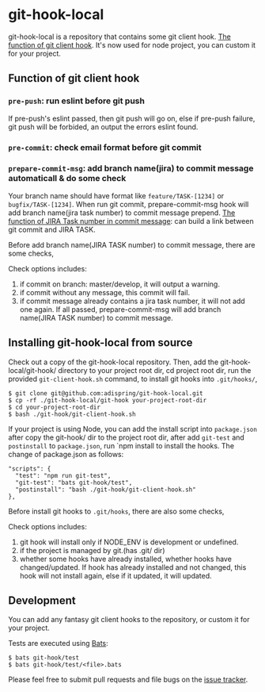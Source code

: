 # git-hook-local

git-hook-local is a repository that contains some git client hook.
[The function of git client hook](https://git-scm.com/book/en/v2/Customizing-Git-Git-Hooks).
It's now used for node project, you can custom it for your project.

## Function of git client hook

### `pre-push`: run eslint before git push

If pre-push's eslint passed, then git push will go on, else if pre-push failure,
git push will be forbided, an output the errors eslint found.


### `pre-commit`: check email format before git commit

### `prepare-commit-msg`: add branch name(jira) to commit message automaticall & do some check

Your branch name should have format like `feature/TASK-[1234]` or `bugfix/TASK-[1234]`.
When run git commit, prepare-commit-msg hook will add branch name(jira task number) to
commit message prepend.
[The function of JIRA Task number in commit message](https://confluence.atlassian.com/display/FISHEYE/Using+Smart+Commits): can build a link between git commit and JIRA TASK.

Before add branch name(JIRA TASK number) to commit message, there are some checks,

Check options includes:

1. if commit on branch: master/develop, it will output a warning.
2. if commit without any message, this commit will fail.
3. if commit message already contains a jira task number, it will not add one again.
If all passed, prepare-commit-msg will add branch name(JIRA TASK number) to commit message.

## Installing git-hook-local from source

Check out a copy of the git-hook-local repository. Then, add the git-hook-local/git-hook/
directory to your project root dir, cd project root dir, run the provided `git-client-hook.sh`
command, to install git hooks into `.git/hooks/`,

    $ git clone git@github.com:adispring/git-hook-local.git
    $ cp -rf ./git-hook-local/git-hook your-project-root-dir
    $ cd your-project-root-dir
    $ bash ./git-hook/git-client-hook.sh

If your project is using Node, you can add the install script into `package.json` after copy the git-hook/ dir to the project root dir, after add `git-test` and `postinstall` to `package.json`, run `npm install to install the hooks. The change of package.json as follows:
    
    "scripts": {
      "test": "npm run git-test",
      "git-test": "bats git-hook/test",
      "postinstall": "bash ./git-hook/git-client-hook.sh"
    },

Before install git hooks to `.git/hooks`, there are also some checks,

Check options includes:

1. git hook will install only if NODE_ENV is development or undefined.
2. if the project is managed by git.(has .git/ dir) 
3. whether some hooks have already installed, whether hooks have changed/updated. If hook has already installed and not changed, this hook will not install again, else if it updated, it will updated.

## Development

You can add any fantasy git client hooks to the repository, or custom it for your project.

Tests are executed using [Bats](https://github.com/sstephenson/bats):

    $ bats git-hook/test
    $ bats git-hook/test/<file>.bats

Please feel free to submit pull requests and file bugs on the [issue
tracker](https://github.com/adispring/git-hook-local/issues).

